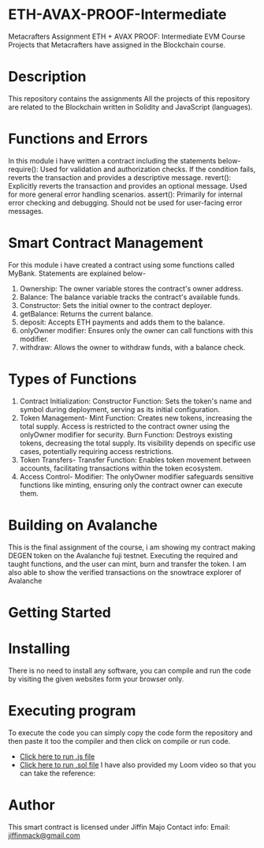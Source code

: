 # ETH-AVAX-PROOF-Intermediate
Metacrafters Assignment
ETH + AVAX PROOF: Intermediate EVM Course
Projects that Metacrafters have assigned in the Blockchain course.

# Description
This repository contains the assignments
All the projects of this repository are related to the Blockchain written in Solidity and JavaScript (languages).

# Functions and Errors
In this module i have written a contract including the statements below-
require(): Used for validation and authorization checks. If the condition fails, reverts the transaction and provides a descriptive message.
revert(): Explicitly reverts the transaction and provides an optional message. Used for more general error handling scenarios.
assert(): Primarily for internal error checking and debugging. Should not be used for user-facing error messages.

# Smart Contract Management 
For this module i have created a contract using some functions called MyBank. Statements are explained below-
1. Ownership: The owner variable stores the contract's owner address.
2. Balance: The balance variable tracks the contract's available funds.
3. Constructor: Sets the initial owner to the contract deployer.
4. getBalance: Returns the current balance.
5. deposit: Accepts ETH payments and adds them to the balance.
6. onlyOwner modifier: Ensures only the owner can call functions with this modifier.
7. withdraw: Allows the owner to withdraw funds, with a balance check.

# Types of Functions
1. Contract Initialization:
Constructor Function: Sets the token's name and symbol during deployment, serving as its initial configuration.
2. Token Management-
Mint Function: Creates new tokens, increasing the total supply. Access is restricted to the contract owner using the onlyOwner modifier for security.
Burn Function: Destroys existing tokens, decreasing the total supply. Its visibility depends on specific use cases, potentially requiring access restrictions.
3. Token Transfers-
Transfer Function: Enables token movement between accounts, facilitating transactions within the token ecosystem.
4. Access Control-
Modifier: The onlyOwner modifier safeguards sensitive functions like minting, ensuring only the contract owner can execute them.

# Building on Avalanche
This is the final assignment of the course, i am showing my contract making DEGEN token on the Avalanche fuji testnet.
Executing the required and taught functions, and the user can mint, burn and transfer the token.
I am also able to show the verified transactions on the snowtrace explorer of Avalanche

# Getting Started
# Installing
There is no need to install any software, you can compile and run the code by visiting the given websites form your browser only.
# Executing program
To execute the code you can simply copy the code form the repository and then paste it too the compiler and then click on compile or run code.
* [Click here to run .js file](https://gitpod.io/workspaces/)
* [Click here to run .sol file](https://remix.ethereum.org/)
I have also provided my Loom video so that you can take the reference:

# Author
This smart contract is licensed under Jiffin Majo
Contact info:
Email: jiffinmack@gmail.com

